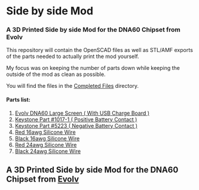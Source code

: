 # Side by side Mod
### A 3D Printed Side by side Mod for the DNA60 Chipset from Evolv

This repository will contain the OpenSCAD files as well as STL/AMF exports of the parts needed to actually print the mod yourself.

My focus was on keeping the number of parts down while keeping the outside of the mod as clean as possible.

You will find the files in the [Completed Files](Completed_Files) directory.

#### Parts list:
1.  [Evolv DNA60 Large Screen ( With USB Charge Board )](https://www.evolvapor.com/products/dna60)
2.  [Keystone Part #1017-1 ( Positive Battery Contact )](https://www.keyelco.com/product.cfm/product_id/4043/)
3.  [Keystone Part #5223 ( Negative Battery Contact )](https://www.keyelco.com/product.cfm/product_id/910/)
4.  [Red 16awg Silicone Wire](https://hobbyking.com/en_us/turnigy-high-quality-16awg-silicone-wire-1m-red.html)
5.  [Black 16awg Silicone Wire](https://hobbyking.com/en_us/turnigy-high-quality-16awg-silicone-wire-1m-black.html)
6.  [Red 24awg Silicone Wire](https://hobbyking.com/en_us/turnigy-high-quality-24awg-silicone-wire-1m-red.html)
7.  [Black 24awg Silicone Wire](https://hobbyking.com/en_us/turnigy-high-quality-24awg-silicone-wire-1m-black.html)



## A 3D Printed Side by side Mod for the DNA60 Chipset from [Evolv](https://evolvapor.com)